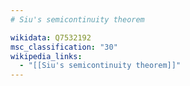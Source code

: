 ```yaml
---
# Siu's semicontinuity theorem

wikidata: Q7532192
msc_classification: "30"
wikipedia_links:
  - "[[Siu's semicontinuity theorem]]"
---
```

